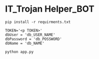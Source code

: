 # IT_Trojan Helper_BOT

```
pip install -r requirments.txt
```

`TOKEN='<p TOKEN>'` <br>
`dbUser = 'db_USER_NAME'` <br>
`dbPassword = 'db_POSSWORD'` <br>
`dbName = 'db_NAME'`

```
python app.py
```
